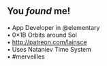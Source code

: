 ## You _found_ me!

• App Developer in @elementary  
• 0×1B Orbits around Sol  
• http://patreon.com/lainsce  
• Uses Nataniev Time System  
• #merveilles

<!--
**lainsce/lainsce** is a ✨ _special_ ✨ repository because its `README.md` (this file) appears on your GitHub profile.

Here are some ideas to get you started:

- 🔭 I’m currently working on ...
- 🌱 I’m currently learning ...
- 👯 I’m looking to collaborate on ...
- 🤔 I’m looking for help with ...
- 💬 Ask me about ...
- 📫 How to reach me: ...
- 😄 Pronouns: ...
- ⚡ Fun fact: ...
-->
